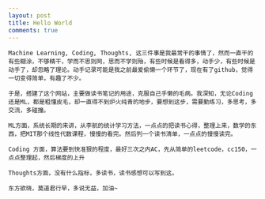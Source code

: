 ```yaml
---
layout: post
title: Hello World
comments: true
---
```

    Machine Learning, Coding, Thoughts, 这三件事是我最常干的事情了，然而一直干的有些糊涂，不够精干，学而不思则罔，思而不学则殆，有些时候是看得多，动手少，有些时候是动手了，却忽略了理论。动手记录可能是我之前最爱偷懒一个环节了，现在有了github，觉得一切变得简单，有趣了不少。

    于是，搭建了这个网站，主要做读书笔记的用途，克服自己手懒的毛病。我深知，无论Coding还是ML，都是粗懂皮毛，却一直得不到炉火纯青的地步，要想到这步，需要勤练习，多思考，多交流，多碰撞。

    ML方面，系统长期的来讲，从李航的统计学习方法，一点点的把读书心得，整理上来，数学的东西，把MIT那个线性代数课程，慢慢的看完。然后列一个读书清单，一点点的慢慢读完。

    Coding 方面，算法要到快准狠的程度，最好三次之内AC，先从简单的leetcode，cc150，一点点整理起，然后梯度的上升

    Thoughts方面，没有什么指标，多读书，读书感想可以写到这。

    东方欲晓，莫道君行早，多说无益，加油~

